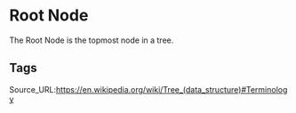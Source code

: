 # Root Node
The Root Node is the topmost node in a tree.
## Tags
Source_URL:https://en.wikipedia.org/wiki/Tree_(data_structure)#Terminology
